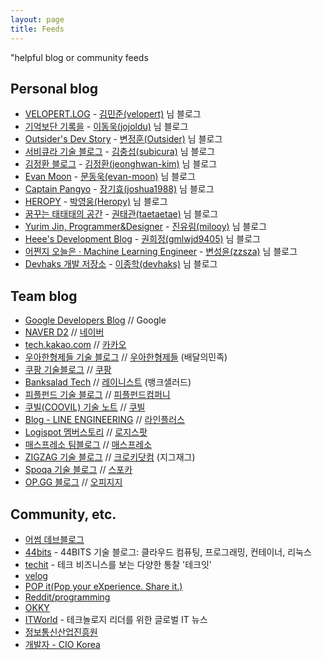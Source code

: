 ```yaml
---
layout: page
title: Feeds
---
```


"helpful blog or community feeds
  
## Personal blog
- [VELOPERT.LOG](https://velopert.com/about) - [김민준(velopert)][김민준(velopert)] 님 블로그
- [기억보단 기록을](https://jojoldu.tistory.com/) - [이동욱(jojoldu)][이동욱(jojoldu)] 님 블로그
- [Outsider's Dev Story](https://blog.outsider.ne.kr) - [변정훈(Outsider)][변정훈(Outsider)] 님 블로그
- [서비큐라 기술 블로그](https://subicura.com/) - [김충섭(subicura)][김충섭(subicura)] 님 블로그
- [김정환 블로그](http://jeonghwan-kim.github.io/) - [김정환(jeonghwan-kim)][김정환(jeonghwan-kim)] 님 블로그
- [Evan Moon](https://evan-moon.github.io/) - [문동욱(evan-moon)][문동욱(evan-moon)] 님 블로그
- [Captain Pangyo](https://joshua1988.github.io/) - [장기효(joshua1988)][장기효(joshua1988)] 님 블로그
- [HEROPY](https://heropy.blog/) - [박영웅(Heropy)][박영웅(Heropy)] 님 블로그
- [꿈꾸는 태태태의 공간](https://taetaetae.github.io/) - [권태관(taetaetae)][권태관(taetaetae)] 님 블로그
- [Yurim Jin, Programmer&Designer](https://milooy.wordpress.com/) - [진유림(milooy)][진유림(milooy)] 님 블로그
- [Heee's Development Blog](https://gmlwjd9405.github.io/) - [권희정(gmlwjd9405)][권희정(gmlwjd9405)] 님 블로그
- [어쩐지 오늘은 · Machine Learning Engineer](https://zzsza.github.io/) - [변성윤(zzsza)][변성윤(zzsza)] 님 블로그
- [Devhaks 개발 저장소](https://devhaks.github.io/) - [이종학(devhaks)][이종학(devhaks)] 님 블로그

## Team blog
- [Google Developers Blog](https://developers.googleblog.com/) 
// Google
- [NAVER D2](https://d2.naver.com/home) 
// [네이버](https://www.jobplanet.co.kr/companies/42217/info/%EB%84%A4%EC%9D%B4%EB%B2%84)
- [tech.kakao.com](https://tech.kakao.com/) 
// [카카오](https://www.jobplanet.co.kr/companies/93880/info/%EC%B9%B4%EC%B9%B4%EC%98%A4)
- [우아한형제들 기술 블로그](http://woowabros.github.io/) 
// [우아한형제들](https://www.jobplanet.co.kr/companies/61420/info/%EB%B0%B0%EB%8B%AC%EC%9D%98%EB%AF%BC%EC%A1%B1) (배달의민족)
- [쿠팡 기술블로그](https://medium.com/coupang-tech) 
// [쿠팡](https://www.jobplanet.co.kr/companies/87444/landing/%EC%BF%A0%ED%8C%A1)
- [Banksalad Tech](https://medium.com/banksalad) 
// [레이니스트](https://www.jobplanet.co.kr/companies/276354/info/%EB%A0%88%EC%9D%B4%EB%8B%88%EC%8A%A4%ED%8A%B8) (뱅크샐러드)
- [피플펀드 기술 블로그](https://tech.peoplefund.co.kr/) 
// [피플펀드컴퍼니](https://www.jobplanet.co.kr/companies/334704/info/%ED%94%BC%ED%94%8C%ED%8E%80%EB%93%9C%EC%BB%B4%ED%8D%BC%EB%8B%88)
- [쿠빌(COOVIL) 기술 노트](https://www.coovil.net/technotes/) 
// [쿠빌](https://www.jobplanet.co.kr/companies/7013/info/%EC%BF%A0%EB%B9%8C)
- [Blog - LINE ENGINEERING](https://engineering.linecorp.com/ko/blog/) 
// [라인플러스](https://www.jobplanet.co.kr/companies/89255/info/%EB%9D%BC%EC%9D%B8%ED%94%8C%EB%9F%AC%EC%8A%A4)
- [Logispot 멤버스토리](https://blog.logi-spot.com/category/logispot-member-stories/) 
// [로지스팟](https://www.jobplanet.co.kr/companies/326356/info/%EB%A1%9C%EC%A7%80%EC%8A%A4%ED%8C%9F)
- [매스프레소 팀블로그](https://medium.com/qandastudy) 
// [매스프레소](https://www.jobplanet.co.kr/companies/317622/info/%EB%A7%A4%EC%8A%A4%ED%94%84%EB%A0%88%EC%86%8C)
- [ZIGZAG 기술 블로그](https://devblog.croquis.com/ko/) 
// [크로키닷컴](https://www.jobplanet.co.kr/companies/6881/info/%ED%81%AC%EB%A1%9C%ED%82%A4%EB%8B%B7%EC%BB%B4) (지그재그)
- [Spoqa 기술 블로그](https://spoqa.github.io/) 
// [스포카](https://www.jobplanet.co.kr/companies/70599/info/%EC%8A%A4%ED%8F%AC%EC%B9%B4)
- [OP.GG 블로그](http://log.op.gg/) 
// [오피지지](https://www.jobplanet.co.kr/companies/321744/info/%EC%98%A4%ED%94%BC%EC%A7%80%EC%A7%80)

## Community, etc.
- [어썸 데브블로그](https://awesome-devblog.now.sh/)
- [44bits][44bits] - 44BITS 기술 블로그: 클라우드 컴퓨팅, 프로그래밍, 컨테이너, 리눅스
- [techit][techit] - 테크 비즈니스를 보는 다양한 통찰 '테크잇'
- [velog](https://velog.io/)
- [POP it(Pop your eXperience. Share it.)](https://www.popit.kr/)
- [Reddit/programming](https://www.reddit.com/r/programming/)
- [OKKY][OKKY]
- [ITWorld][ITWorld] - 테크놀로지 리더를 위한 글로벌 IT 뉴스
- [정보통신산업진흥원](https://www.nipa.kr/)
- [개발자 - CIO Korea](http://www.ciokorea.com/t/21999/%EA%B0%9C%EB%B0%9C%EC%9E%90)

<!-- Developer home link here -->
[권수호(knix008)]: https://github.com/knix008
[김민준(velopert)]: https://github.com/velopert
[김정환(jeonghwan-kim)]: https://github.com/jeonghwan-kim
[김충섭(subicura)]: https://github.com/subicura
[김태균(gaerae)]: https://github.com/gaerae
[변정훈(Outsider)]: https://github.com/outsideris
[양성민(ysm0622)]: https://github.com/ysm0622
[이동욱(jojoldu)]: https://github.com/jojoldu
[최승호(seungdols)]: https://github.com/seungdols
[한상곤(sigmadream)]: https://github.com/sigmadream
[문동욱(evan-moon)]: https://github.com/evan-moon
[장기효(joshua1988)]: https://github.com/joshua1988
[박영웅(Heropy)]: https://github.com/ParkYoungWoong
[이수진(sujinleeme)]: https://github.com/sujinleeme
[권태관(taetaetae)]: https://github.com/taetaetae
[진유림(milooy)]: https://github.com/milooy
[권희정(gmlwjd9405)]: https://github.com/gmlwjd9405
[변성윤(zzsza)]: https://github.com/zzsza
[이종학(devhaks)]: https://github.com/devhaks/

<!-- Team blog home link here -->
[TOAST Meetup]: https://meetup.toast.com/

[44bits]: https://www.44bits.io/ko
[TechIT]: https://techit.kr/
[ITWorld]: http://www.itworld.co.kr/main/
[OKKY]: https://okky.kr/
<!-- /LINK END -->

